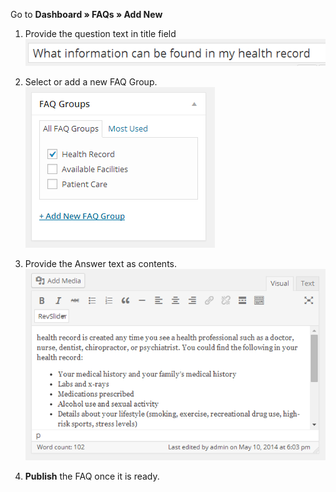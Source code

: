Go to **Dashboard &raquo; FAQs &raquo; Add New**

1. Provide the question text in title field
![title](images/contents/12.png)

2. Select or add a new FAQ Group.
![FAQ Group](images/contents/13.png)

3. Provide the Answer text as contents.
![Answer](images/contents/14.png)

4. **Publish** the FAQ once it is ready.